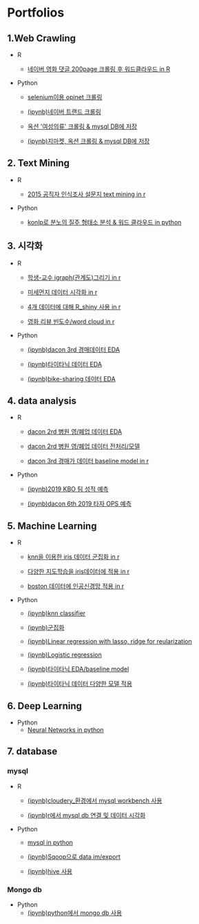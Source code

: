# Portfolios

## 1.Web Crawling 
 * R  
   * [네이버 영화 댓글 200page 크롤링 후 워드클라우드 in R](https://github.com/SeokHyeon-Hwang/R_data_analysis/blob/master/181018_1_wdcloud2.r)  

 * Python  
   * [selenium이용 opinet 크롤링](https://github.com/SeokHyeon-Hwang/programmerspython/blob/master/181116_python_selenium.py)  
     
   * [(ipynb)네이버 트랜드 크롤링](https://github.com/SeokHyeon-Hwang/programmerspython/blob/master/crawling/190319_naver_trend.ipynb)  
  
   * [옥션 '여성의류' 크롤링 & mysql DB에 저장](https://github.com/SeokHyeon-Hwang/programmerspython/blob/master/190104_crawling_auction_save_into_DB.py)  
  
   * [(ipynb)지마켓, 옥션 크롤링 & mysql DB에 저장](https://github.com/SeokHyeon-Hwang/programmerspython/blob/master/190104_practice_01_G_A_crawling_N_DB.ipynb)  
  
## 2. Text Mining  
 * R  
   * [2015 공직자 인식조사 설문지 text mining in r](https://github.com/SeokHyeon-Hwang/R_data_analysis/blob/master/181127_181210_konlp_public_life.R)  
  
 * Python  
   * [konlp로 분노의 질주 형태소 분석 & 워드 클라우드 in python](https://github.com/SeokHyeon-Hwang/programmerspython/blob/master/181114_konlp_3.py)  
  
## 3. 시각화    
 * R
   * [학생-교수 igraph(관계도)그리기 in r](https://github.com/SeokHyeon-Hwang/R_data_analysis/blob/master/181019.R)  
  
   * [미세먼지 데이터 시각화 in r](https://github.com/SeokHyeon-Hwang/R_data_analysis/blob/master/190114_ggplot2_02.R)  
  
   * [4개 데이터에 대해 R_shiny 사용 in r](https://github.com/SeokHyeon-Hwang/R_data_analysis/blob/master/190117%20shiny.R)  
  
   * [영화 리뷰 빈도수/word cloud in r](https://github.com/SeokHyeon-Hwang/R_data_analysis/blob/master/181030_2_exe.R)  
  
 * Python  
   * [(ipynb)dacon 3rd 경매데이터 EDA](https://github.com/SeokHyeon-Hwang/programmerspython/blob/master/181212_dacon3_EDA_practice.ipynb)  
  
   * [(ipynb)타이타닉 데이터 EDA](https://github.com/SeokHyeon-Hwang/programmerspython/blob/master/181228_titanic_seaborn.ipynb)  
   
   * [(ipynb)bike-sharing 데이터 EDA](https://github.com/SeokHyeon-Hwang/programmerspython/blob/master/181212_Bike_EDA.ipynb)
   
## 4. data analysis  
 * R  
   * [dacon 2rd 병원 영/폐업 데이터 EDA](https://github.com/SeokHyeon-Hwang/R_data_analysis/blob/master/180928_portfolio.R)
   
   * [dacon 2rd 병원 영/폐업 데이터 전처리/모델](https://github.com/SeokHyeon-Hwang/R_data_analysis/blob/master/181011.R)  
   
   * [dacon 3rd 경매가 데이터 baseline model in r](https://github.com/SeokHyeon-Hwang/R_data_analysis/blob/master/181101_dacon3.R)  
  
 * Python    
   * [(ipynb)2019 KBO 팀 성적 예측](https://github.com/SeokHyeon-Hwang/baseball_analysis/blob/master/KBO_moneyball/190330_Kor_moneyball_2019.ipynb)  
  
   * [(ipynb)dacon 6th 2019 타자 OPS 예측](https://github.com/SeokHyeon-Hwang/baseball_analysis/blob/master/dacon6/190315_dacon6_FE_N_Modeling.ipynb)
  
## 5. Machine Learning  
 * R   
   * [knn을 이용한 iris 데이터 군집화 in r](https://github.com/SeokHyeon-Hwang/R_data_analysis/blob/master/190107_knn.R)  
  
   * [다양한 지도학습을 iris데이터에 적용 in r](https://github.com/SeokHyeon-Hwang/R_data_analysis/blob/master/190102_supervised_learning.R)  
  
   * [boston 데이터에 인공신경망 적용 in r](https://github.com/SeokHyeon-Hwang/R_data_analysis/blob/master/190228_ML_in_R.Rmd)  
  
 * Python 
   * [(ipynb)knn classifier](https://github.com/SeokHyeon-Hwang/programmerspython/blob/master/181220_sklearn.ipynb)  
     
   * [(ipynb)군집화](https://github.com/SeokHyeon-Hwang/programmerspython/blob/master/190107_clustering.ipynb)
     
   * [(ipynb)Linear regression with lasso, ridge for reularization](https://github.com/SeokHyeon-Hwang/programmerspython/blob/master/181227_class01_lasso(hwang).ipynb)  
   
   * [(ipynb)Logistic regression](https://github.com/SeokHyeon-Hwang/programmerspython/blob/master/181227_class02_logistic(hwang).ipynb)  
     
   * [(ipynb)타이타닉 EDA/baseline model](https://github.com/SeokHyeon-Hwang/programmerspython/blob/master/181228_Titanic_model02(hwang).ipynb)  
     
   * [(ipynb)타이타닉 데이터 다양한 모델 적용](https://github.com/SeokHyeon-Hwang/programmerspython/blob/master/181228_Titanic_multi_03(hwang).ipynb)  
   
   
  

## 6. Deep Learning
  * Python
    * [Neural Networks in python](https://github.com/SeokHyeon-Hwang/Deep_Learning/blob/master/190312_NN_with_python_05.py)  
     
  
## 7. database  
### mysql  
 * R   
  
   * [(ipynb)cloudery_환경에서 mysql workbench 사용](https://github.com/SeokHyeon-Hwang/Mysql/blob/master/181226_mysql_workbench.ipynb)
  
   * [(ipynb)r에서 mysql db 연결 및 데이터 시각화](https://github.com/SeokHyeon-Hwang/Mysql/blob/master/181226_02_R_read_data_mysql_ggplot2.ipynb)  
   
   
   
 * Python  
   * [mysql in python](https://github.com/SeokHyeon-Hwang/programmerspython/blob/master/181206_mysql2.py)
     
   * [(ipynb)Sqoop으로 data im/export](https://github.com/SeokHyeon-Hwang/hadoop/blob/master/190214_SQOOP_in_Cloudera.ipynb)  
     
   * [(ipynb)hive 사용](https://github.com/SeokHyeon-Hwang/hadoop/blob/master/190219_hive_basic_in_puttyNcloudera.ipynb)  
     
### Mongo db  
 * Python  
   * [(ipynb)python에서 mongo db 사용](https://github.com/SeokHyeon-Hwang/programmerspython/blob/master/190326_pymongo.ipynb)
